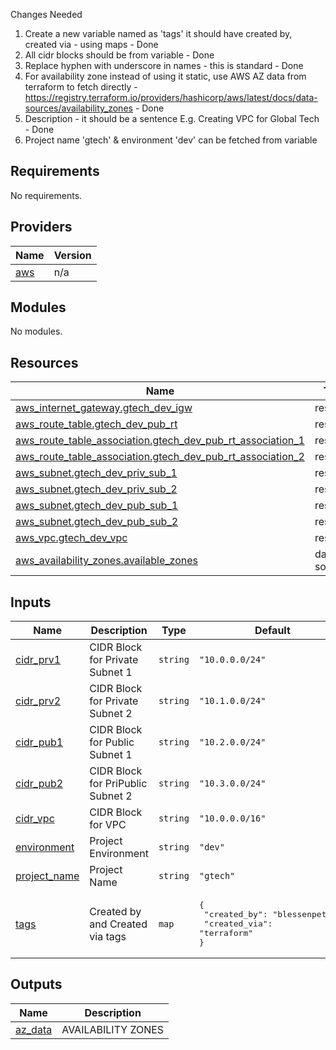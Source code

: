 
Changes Needed
1. Create a new variable named as 'tags' it should have created by, created via - using maps - Done
2. All cidr blocks should be from variable - Done
3. Replace hyphen with underscore in names - this is standard - Done
4. For availability zone instead of using it static, use AWS AZ data from terraform to fetch directly - https://registry.terraform.io/providers/hashicorp/aws/latest/docs/data-sources/availability_zones - Done
5. Description - it should be a sentence E.g. Creating VPC for Global Tech - Done
6. Project name 'gtech' & environment 'dev' can be fetched from variable


## Requirements

No requirements.

## Providers

| Name | Version |
|------|---------|
| <a name="provider_aws"></a> [aws](#provider\_aws) | n/a |

## Modules

No modules.

## Resources

| Name | Type |
|------|------|
| [aws_internet_gateway.gtech_dev_igw](https://registry.terraform.io/providers/hashicorp/aws/latest/docs/resources/internet_gateway) | resource |
| [aws_route_table.gtech_dev_pub_rt](https://registry.terraform.io/providers/hashicorp/aws/latest/docs/resources/route_table) | resource |
| [aws_route_table_association.gtech_dev_pub_rt_association_1](https://registry.terraform.io/providers/hashicorp/aws/latest/docs/resources/route_table_association) | resource |
| [aws_route_table_association.gtech_dev_pub_rt_association_2](https://registry.terraform.io/providers/hashicorp/aws/latest/docs/resources/route_table_association) | resource |
| [aws_subnet.gtech_dev_priv_sub_1](https://registry.terraform.io/providers/hashicorp/aws/latest/docs/resources/subnet) | resource |
| [aws_subnet.gtech_dev_priv_sub_2](https://registry.terraform.io/providers/hashicorp/aws/latest/docs/resources/subnet) | resource |
| [aws_subnet.gtech_dev_pub_sub_1](https://registry.terraform.io/providers/hashicorp/aws/latest/docs/resources/subnet) | resource |
| [aws_subnet.gtech_dev_pub_sub_2](https://registry.terraform.io/providers/hashicorp/aws/latest/docs/resources/subnet) | resource |
| [aws_vpc.gtech_dev_vpc](https://registry.terraform.io/providers/hashicorp/aws/latest/docs/resources/vpc) | resource |
| [aws_availability_zones.available_zones](https://registry.terraform.io/providers/hashicorp/aws/latest/docs/data-sources/availability_zones) | data source |

## Inputs

| Name | Description | Type | Default | Required |
|------|-------------|------|---------|:--------:|
| <a name="input_cidr_prv1"></a> [cidr\_prv1](#input\_cidr\_prv1) | CIDR Block for Private Subnet 1 | `string` | `"10.0.0.0/24"` | no |
| <a name="input_cidr_prv2"></a> [cidr\_prv2](#input\_cidr\_prv2) | CIDR Block for Private Subnet 2 | `string` | `"10.1.0.0/24"` | no |
| <a name="input_cidr_pub1"></a> [cidr\_pub1](#input\_cidr\_pub1) | CIDR Block for Public Subnet 1 | `string` | `"10.2.0.0/24"` | no |
| <a name="input_cidr_pub2"></a> [cidr\_pub2](#input\_cidr\_pub2) | CIDR Block for PriPublic Subnet 2 | `string` | `"10.3.0.0/24"` | no |
| <a name="input_cidr_vpc"></a> [cidr\_vpc](#input\_cidr\_vpc) | CIDR Block for VPC | `string` | `"10.0.0.0/16"` | no |
| <a name="input_environment"></a> [environment](#input\_environment) | Project Environment | `string` | `"dev"` | no |
| <a name="input_project_name"></a> [project\_name](#input\_project\_name) | Project Name | `string` | `"gtech"` | no |
| <a name="input_tags"></a> [tags](#input\_tags) | Created by and Created via tags | `map` | <pre>{<br>  "created_by": "blessenpeter",<br>  "created_via": "terraform"<br>}</pre> | no |

## Outputs

| Name | Description |
|------|-------------|
| <a name="output_az_data"></a> [az\_data](#output\_az\_data) | AVAILABILITY ZONES |
